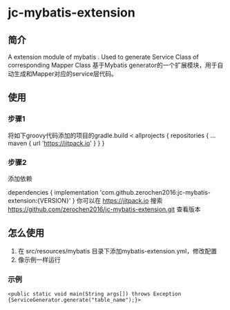 # jc-mybatis-extension
## 简介
A extension module of mybatis . Used to generate Service Class of corresponding Mapper Class
基于Mybatis generator的一个扩展模块，用于自动生成和Mapper对应的service层代码。

## 使用
### 步骤1
将如下groovy代码添加的项目的gradle.build
<
allprojects {
	repositories {
		...
		maven { url 'https://jitpack.io' }
	}
}
>

### 步骤2
添加依赖

dependencies {
        implementation 'com.github.zerochen2016:jc-mybatis-extension:{VERSION}'
}
你可以在 https://jitpack.io 搜索 https://github.com/zerochen2016/jc-mybatis-extension.git 查看版本

## 怎么使用

1. 在 src/resources/mybatis 目录下添加mybatis-extension.yml，修改配置
2. 像示例一样运行
### 示例
	<public static void main(String args[]) throws Exception {ServiceGenerator.generate("table_name");}>
